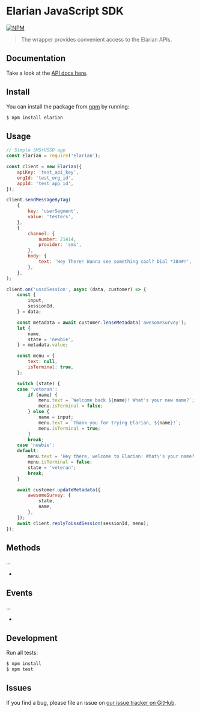 # Elarian JavaScript SDK

[![NPM](https://nodei.co/npm/elarian.png?downloads=true&downloadRank=true&stars=true)](https://www.npmjs.org/package/elarian)

> The wrapper provides convenient access to the Elarian APIs.

## Documentation

Take a look at the [API docs here](http://docs.elarian.com).


## Install

You can install the package from [npm](https://www.npmjs.com/package/elarian) by running: 

```bash
$ npm install elarian
```

## Usage


```javascript
// Simple SMS+USSD app
const Elarian = require('elarian');

const client = new Elarian({
    apiKey: 'test_api_key',
    orgId: 'test_org_id',
    appId: 'test_app_id',
});

client.sendMessageByTag(
    {
        key: 'userSegment',
        value: 'testers',
    },
    {
        channel: {
            number: 21414,
            provider: 'sms',
        },
        body: {
            text: 'Hey There! Wanna see something cool? Dial *384#!',
        },
    },
);

client.on('ussdSession', async (data, customer) => {
    const {
        input,
        sessionId,
    } = data;

    const metadata = await customer.leaseMetadata('awesomeSurvey');
    let {
        name,
        state = 'newbie',
    } = metadata.value;

    const menu = {
        text: null,
        isTerminal: true,
    };

    switch (state) {
    case 'veteran':
        if (name) {
            menu.text = `Welcome back ${name}! What's your new name?`;
            menu.isTerminal = false;
        } else {
            name = input;
            menu.text = `Thank you for trying Elarian, ${name}!`;
            menu.isTerminal = true;
        }
        break;
    case 'newbie':
    default:
        menu.text = 'Hey there, welcome to Elarian! What\'s your name?';
        menu.isTerminal = false;
        state = 'veteran';
        break;
    }

    await customer.updateMetadata({
        awesomeSurvey: {
            state,
            name,
        },
    });
    await client.replyToUssdSession(sessionId, menu);
});

```

## Methods

...

- 

##  Events

...

- 

## Development

Run all tests:

```bash
$ npm install
$ npm test
```

## Issues

If you find a bug, please file an issue on [our issue tracker on GitHub](https://github.com/ElarianLtd/node-sdk/issues).